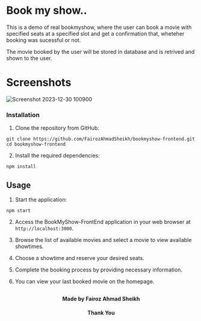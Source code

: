 # Book my show..

This is a demo of real bookmyshow, where the user can book a movie with specified seats at a specified slot and get a confirmation that, wheteher booking was sucessful or not.

The movie booked by the user will be stored in database and is retrived and shown to the user.

# Screenshots
![Screenshot 2023-12-30 100900](https://github.com/FairozAhmadSheikh/bookmyshow-frontend/assets/134375617/4b3c749f-f383-4db9-a20e-f1887b64c2ab)


### Installation

1. Clone the repository from GitHub:

```
git clone https://github.com/FairozAhmadSheikh/bookmyshow-frontend.git
cd bookmyshow-frontend
```

2. Install the required dependencies:

```
npm install
```
## Usage

1. Start the application:

```
npm start
```

2. Access the BookMyShow-FrontEnd application in your web browser at `http://localhost:3000`.

3. Browse the list of available movies and select a movie to view available showtimes.

4. Choose a showtime and reserve your desired seats.

5. Complete the booking process by providing necessary information.

6. You can view your last booked movie on the homepage.


##
<h4 align="center">Made by Fairoz Ahmad Sheikh</h4>
<h4 align="center">Thank You</h4>
